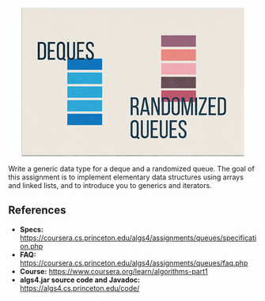 <p align="center">
  <img height="300" src="images/logo.png">
</p>

Write a generic data type for a deque and a randomized queue. The goal of this assignment is to implement elementary data structures using arrays and linked lists, and to introduce you to generics and iterators.

## References
* **Specs:** https://coursera.cs.princeton.edu/algs4/assignments/queues/specification.php
* **FAQ:** https://coursera.cs.princeton.edu/algs4/assignments/queues/faq.php
* **Course:** https://www.coursera.org/learn/algorithms-part1
* **algs4.jar source code and Javadoc:** https://algs4.cs.princeton.edu/code/
